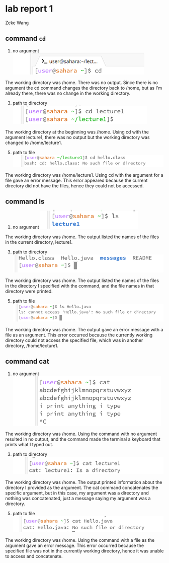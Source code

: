 # lab report 1

Zeke Wang 

## command `cd`
1. no argument
![Image](cd1.png)

The working directory was /home. There was no output. Since there is no argument the cd command changes the directory back to /home, but as I'm already there, there was no change in the working directory.

3. path to directory
![Image](cd2.png)

The working directory at the beginning was /home. Using cd with the argument lecture1, there was no output but the working directory was changed to /home/lecture1. 

5. path to file
![Image](cd3.png)

The working directory was /home/lecture1. Using cd with the argument for a file gave an error message. This error appeared because the current directory did not have the files, hence they could not be accessed.

## command ls
1. no argument
![Image](ls1.png)

The working directory was /home. The output listed the names of the files in the current directory, lecture1. 

3. path to directory
![Image](ls2.png)

The working directory was /home. The output listed the names of the files in the directory I specified with the command, and the file names in that directory were printed. 

5. path to file
![Image](ls3.png)

The working directory was /home. The output gave an error message with a file as an argument. This error occurred because the currently working directory could not access the specified file, which was in another directory, /home/lecture1.

## command cat
1. no argument
![Image](cat1.png)

The working directory was /home. Using the command with no argument resulted in no output, and the command made the terminal a keyboard that prints what I typed out. 

3. path to directory
![Image](cat2.png)

The working directory was /home. The output printed information about the directory I provided as the argument. The cat command concatenates the specific argument, but in this case, my argument was a directory and nothing was concatenated, just a message saying my argument was a directory.

5. path to file
![Image](cat3.png)

The working directory was /home. Using the command with a file as the argument gave an error message. This error occurred because the specified file was not in the currently working directory, hence it was unable to access and concatenate.  
